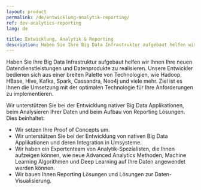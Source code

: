 ```yaml
---
layout: product
permalink: /de/entwicklung-analytik-reporting/
ref: dev-analytics-reporting
lang: de

title: Entwicklung, Analytik & Reporting
description: Haben Sie Ihre Big Data Infrastruktur aufgebaut helfen wir Ihnen Ihre neuen Datendienstleistungen und Datenprodukte zu realisieren.
---
```


Haben Sie Ihre Big Data Infrastruktur aufgebaut helfen wir Ihnen Ihre neuen Datendienstleistungen und Datenprodukte zu realisieren. Unsere Entwickler bedienen sich aus einer breiten Palette von Technologien, wie Hadoop, HBase, Hive, Kafka, Spark, Cassandra, Neo4j und viele mehr. Ziel ist es Ihnen die Umsetzung mit der optimalen Technologie für Ihre Anforderungen zu implementieren. 

Wir unterstützen Sie bei der Entwicklung nativer Big Data Applikationen, beim Analysieren Ihrer Daten und beim Aufbau von Reporting Lösungen. Dies beinhaltet:


- Wir setzen Ihre Proof of Concepts um.
- Wir unterstützen Sie bei der Entwicklung von nativen Big Data Applikationen und deren Integration in Umsysteme. 
- Wir haben ein Expertenteam von Analytik-Spezialisten, die Ihnen aufzeigen können, wie neue Advanced Analytics Methoden, Machine Learning Algorithmen und Deep Learning auf Ihre Daten angewendet werden können.
- Wir bauen Ihnen Reporting Lösungen und Lösungen zur Daten-Visualisierung.

